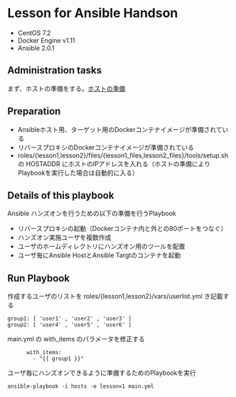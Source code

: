 # Lesson for Ansible Handson
* CentOS 7.2
* Docker Engine v1.11
* Ansible 2.0.1

## Administration tasks
まず、ホストの準備をする。[ホストの準備](https://github.com/tksarah/build_host)

## Preparation
* Ansibleホスト用、ターゲット用のDockerコンテナイメージが準備されている
* リバースプロキシのDockerコンテナイメージが準備されている
* roles/{lesson1,lesson2}/files/{lesson1_files,lesson2_files}/tools/setup.sh の HOSTADDR にホストのIPアドレスを入れる（ホストの準備によりPlaybookを実行した場合は自動的に入る）

## Details of this playbook
Ansible ハンズオンを行うための以下の準備を行うPlaybook
* リバースプロキシの起動（Dockerコンテナ内と外との80ポートをつなぐ）
* ハンズオン実施ユーザを複数作成
* ユーザのホームディレクトリにハンズオン用のツールを配置
* ユーザ毎にAnsible HostとAnsible Targtのコンテナを起動

## Run Playbook
作成するユーザのリストを roles/{lesson1,lesson2}/vars/userlist.yml き記載する
```
group1: [ 'user1' , 'user2' , 'user3' ]
group2: [ 'user4' , 'user5' , 'user6' ]
```
main.yml の with_items のパラメータを修正する
```
      with_items:
        - "{{ group1 }}"
```
ユーザ毎にハンズオンできるように準備するためのPlaybookを実行

```
ansible-playbook -i hosts -e lesson=1 main.yml
